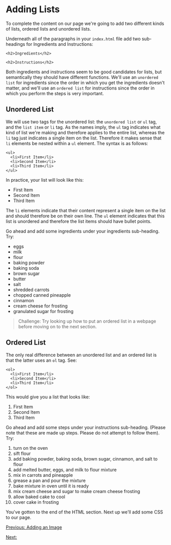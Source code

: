 # Adding Lists

To complete the content on our page we're going to add two different kinds of lists, ordered lists and unordered lists.

Underneath all of the paragraphs in your `index.html` file add two sub-headings for Ingredients and Instructions:
```
<h2>Ingredients</h2>

<h2>Instructions</h2>
```

Both ingredients and instructions seem to be good candidates for lists, but semantically they should have different functions. We'll use an `unordered list` for ingredients since the order in which you get the ingredients doesn't matter, and we'll use an `ordered list` for instructions since the order in which you perform the steps is very important.

## Unordered List

We will use two tags for the unordered list: the `unordered list` or `ul` tag, and the `list item` or `li` tag. As the names imply, the `ul` tag indicates what kind of list we're making and therefore applies to the entire list, whereas the `li` tag just indicates a single item on the list. Therefore it makes sense that `li` elements be nested within a `ul` element. The syntax is as follows:
```
<ul>
  <li>First Item</li>
  <li>Second Item</li>
  <li>Third Item</li>
</ul>
```
In practice, your list will look like this:
- First Item
- Second Item
- Third Item

The `li` elements indicate that their content represent a single item on the list and should therefore be on their own line. The `ul` element indicates that this list is unordered and therefore the list items should have bullet points.

Go ahead and add some ingredients under your ingredients sub-heading. Try:
- eggs
- milk
- flour
- baking powder
- baking soda
- brown sugar
- butter
- salt
- shredded carrots
- chopped canned pineapple
- cinnamon
- cream cheese for frosting
- granulated sugar for frosting

> Challenge: Try looking up how to put an ordered list in a webpage before moving on to the next section.

## Ordered List
The only real difference between an unordered list and an ordered list is that the latter uses an `ol` tag. See:
```
<ol>
  <li>First Item</li>
  <li>Second Item</li>
  <li>Third Item</li>
</ol>
```

This would give you a list that looks like:
1. First Item
1. Second Item
1. Third Item

Go ahead and add some steps under your instructions sub-heading. (Please note that these are made up steps. Please do not attempt to follow them). Try:
1. turn on the oven
1. sift flour
1. add baking powder, baking soda, brown sugar, cinnamon, and salt to flour
1. add melted butter, eggs, and milk to flour mixture
1. mix in carrots and pineapple
1. grease a pan and pour the mixture
1. bake mixture in oven until it is ready
1. mix cream cheese and sugar to make cream cheese frosting
1. allow baked cake to cool
1. cover cake in frosting


You've gotten to the end of the HTML section. Next up we'll add some CSS to our page.

[Previous: Adding an Image](html_image.md)

[Next: ]()
